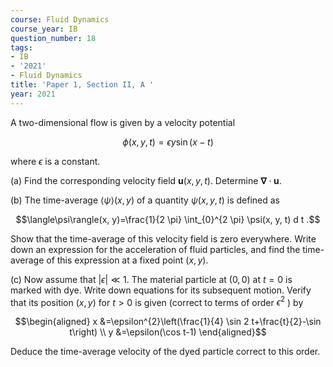```yaml
---
course: Fluid Dynamics
course_year: IB
question_number: 18
tags:
- IB
- '2021'
- Fluid Dynamics
title: 'Paper 1, Section II, A '
year: 2021
---
```




A two-dimensional flow is given by a velocity potential

$$\phi(x, y, t)=\epsilon y \sin (x-t)$$

where $\epsilon$ is a constant.

(a) Find the corresponding velocity field $\mathbf{u}(x, y, t)$. Determine $\boldsymbol{\nabla} \cdot \mathbf{u}$.

(b) The time-average $\langle\psi\rangle(x, y)$ of a quantity $\psi(x, y, t)$ is defined as

$$\langle\psi\rangle(x, y)=\frac{1}{2 \pi} \int_{0}^{2 \pi} \psi(x, y, t) d t .$$

Show that the time-average of this velocity field is zero everywhere. Write down an expression for the acceleration of fluid particles, and find the time-average of this expression at a fixed point $(x, y)$.

(c) Now assume that $|\epsilon| \ll 1$. The material particle at $(0,0)$ at $t=0$ is marked with dye. Write down equations for its subsequent motion. Verify that its position $(x, y)$ for $t>0$ is given (correct to terms of order $\epsilon^{2}$ ) by

$$\begin{aligned}
x &=\epsilon^{2}\left(\frac{1}{4} \sin 2 t+\frac{t}{2}-\sin t\right) \\
y &=\epsilon(\cos t-1)
\end{aligned}$$

Deduce the time-average velocity of the dyed particle correct to this order.